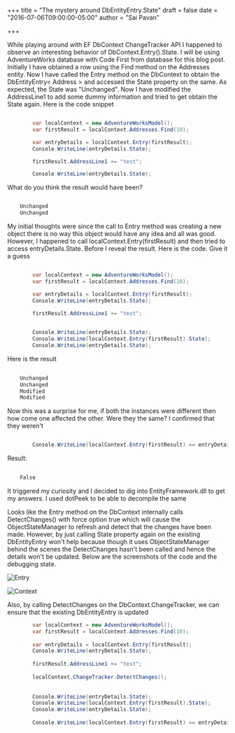 +++
title = "The mystery around DbEntityEntry.State"
draft = false
date = "2016-07-06T09:00:00-05:00"
author = "Sai Pavan"

+++

While playing around with EF DbContext ChangeTracker API I happened to observe an interesting behavior of DbContext.Entry().State. I will be using AdventureWorks database with Code First from database for this blog post. Initially I have obtained a row using the Find method on the Addresses entity. Now I have called the Entry method on the DbContext to obtain the DbEntityEntry< Address > and accessed the State property on the same. As expected, the State was "Unchanged". Now I have modified the AddressLine1 to add some dummy information and tried to get obtain the State again. Here is the code snippet

~~~ csharp

		var localContext = new AdventureWorksModel();
        var firstResult = localContext.Addresses.Find(10);

        var entryDetails = localContext.Entry(firstResult);
        Console.WriteLine(entryDetails.State);

        firstResult.AddressLine1 += "test";

        Console.WriteLine(entryDetails.State);

~~~ 

What do you think the result would have been?

~~~ csharp

	Unchanged
	Unchanged

~~~

My initial thoughts were since the call to Entry method was creating a new object there is no way this object would have any idea and all was good. However, I happened to call localContext.Entry(firstResult) and then tried to access entryDetails.State. Before I reveal the result. Here is the code. Give it a guess


~~~ csharp

		var localContext = new AdventureWorksModel();
        var firstResult = localContext.Addresses.Find(10);

        var entryDetails = localContext.Entry(firstResult);
        Console.WriteLine(entryDetails.State);

        firstResult.AddressLine1 += "test";
        

        Console.WriteLine(entryDetails.State);
        Console.WriteLine(localContext.Entry(firstResult).State);
        Console.WriteLine(entryDetails.State);

~~~ 

Here is the result

~~~ csharp
		
	Unchanged
	Unchanged
	Modified
	Modified
~~~ 

Now this was a surprise for me, if both the instances were different then how come one affected the other. Were they the same? I confirmed that they weren't

~~~ csharp

		Console.WriteLine(localContext.Entry(firstResult) == entryDetails);
~~~ 

Result:

~~~ csharp
		
	False
~~~ 


It triggered my curiosity and I decided to dig into EntityFramework.dll to get my answers. I used dotPeek to be able to decompile the same

Looks like the Entry method on the DbContext internally calls DetectChanges() with force option true which will cause the ObjectStateManager to refresh and detect that the changes have been made. However, by just calling State property again on the existing DbEntityEntry won't help because though it uses ObjectStateManager behind the scenes the DetectChanges hasn't been called and hence the details won't be updated. Below are the screenshots of the code and the debugging state. 


![Entry](/20160706-DetectChangesOnCallingEntryMethod.JPG)

![Context](/20160706-StatePropertyAccessingInternalContext.png)

Also, by calling DetectChanges on the DbContext.ChangeTracker, we can ensure that the existing DbEntityEntry is updated

~~~ csharp
 		var localContext = new AdventureWorksModel();
	    var firstResult = localContext.Addresses.Find(10);
	
	    var entryDetails = localContext.Entry(firstResult);
	    Console.WriteLine(entryDetails.State);
	
	    firstResult.AddressLine1 += "test";
	
	    localContext.ChangeTracker.DetectChanges();
	    
	
	    Console.WriteLine(entryDetails.State);
	    Console.WriteLine(localContext.Entry(firstResult).State);
	    Console.WriteLine(entryDetails.State);
	
	    Console.WriteLine(localContext.Entry(firstResult) == entryDetails);
~~~